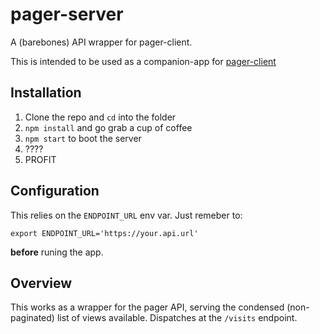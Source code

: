 pager-server
============

A (barebones) API wrapper for pager-client.

This is intended to be used as a companion-app for [pager-client]


## Installation

 1. Clone the repo and `cd` into the folder
 2. `npm install` and go grab a cup of coffee
 3. `npm start` to boot the server
 4. ????
 5. PROFIT

## Configuration

This relies on the `ENDPOINT_URL` env var. Just remeber to:

`export ENDPOINT_URL='https://your.api.url'`

**before** runing the app.

## Overview

This works as a wrapper for the pager API, serving the condensed (non-paginated) list of views available.
Dispatches at the `/visits` endpoint.

[pager-client]: http://www.github.com/gfestari/pager-client
